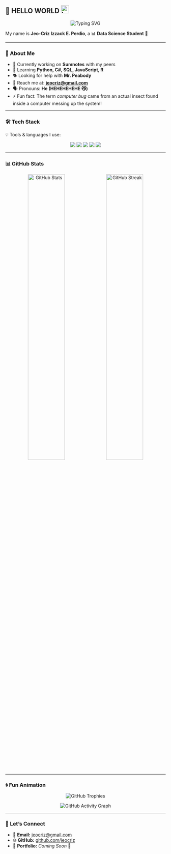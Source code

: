 ## 👋 HELLO WORLD <img width="25" height="25" alt="icon" src="https://github.com/user-attachments/assets/fcd0c008-1406-494f-b86d-d6d33038a802" />

<p align="center">
  <img src="https://readme-typing-svg.herokuapp.com?font=Fira+Code&weight=600&size=24&pause=1000&color=1E90FF&center=true&vCenter=true&width=500&lines=📊+Data+Science+Student;💻+AI+Enthusiast;⚡+Software+Developer;🌱+Lifelong+Learner" alt="Typing SVG" />
</p>

My name is **Jeo-Criz Izzack E. Perdio**, a 📊 **Data Science Student** 🦠  

---

### 🌟 About Me  
- 🔭 Currently working on **Sumnotes** with my peers  
- 🌱 Learning **Python, C#, SQL, JavaScript, R**  
- 🐕 Looking for help with **Mr. Peabody**  
- 🗻 Reach me at: **jeocriz@gmail.com**  
- 🗣️ Pronouns: **He (HEHEHEHEHE 😼)**  
- ⚡ Fun fact: The term *computer bug* came from an actual insect found inside a computer messing up the system!  

---

### 🛠️ Tech Stack  

💡 Tools & languages I use:  

<p align="center">
  <img src="https://img.shields.io/badge/Python-3776AB?style=for-the-badge&logo=python&logoColor=white"/>
  <img src="https://img.shields.io/badge/C%23-239120?style=for-the-badge&logo=c-sharp&logoColor=white"/>
  <img src="https://img.shields.io/badge/SQL-4479A1?style=for-the-badge&logo=postgresql&logoColor=white"/>
  <img src="https://img.shields.io/badge/JavaScript-F7DF1E?style=for-the-badge&logo=javascript&logoColor=black"/>
  <img src="https://img.shields.io/badge/R-276DC3?style=for-the-badge&logo=r&logoColor=white"/>
</p>

---

### 📊 GitHub Stats  

<p align="center">
  <img src="https://github-readme-stats.vercel.app/api?username=Shiroshoes&show_icons=true&theme=tokyonight&hide_border=false&include_all_commits=true&count_private=true" alt="GitHub Stats" width="48%"/>
  <img src="https://github-readme-streak-stats.herokuapp.com?user=Shiroshoes&theme=tokyonight&hide_border=true" alt="GitHub Streak" width="48%"/>
</p>

---

### 🌀 Fun Animation  

<p align="center">
  <img src="https://github-profile-trophy.vercel.app/?username=Shiroshoes&theme=tokyonight&column=6&margin-w=10&margin-h=10" alt="GitHub Trophies"/>
</p>

<p align="center">
  <img src="https://github-readme-activity-graph.vercel.app/graph?username=Shiroshoes&theme=tokyo-night" alt="GitHub Activity Graph"/>
</p>

---

### 🤝 Let’s Connect  
- 📧 **Email:** jeocriz@gmail.com  
- 🌐 **GitHub:** [github.com/jeocriz](https://github.com/jeocriz)  
- 📁 **Portfolio:** *Coming Soon* 🚧  
